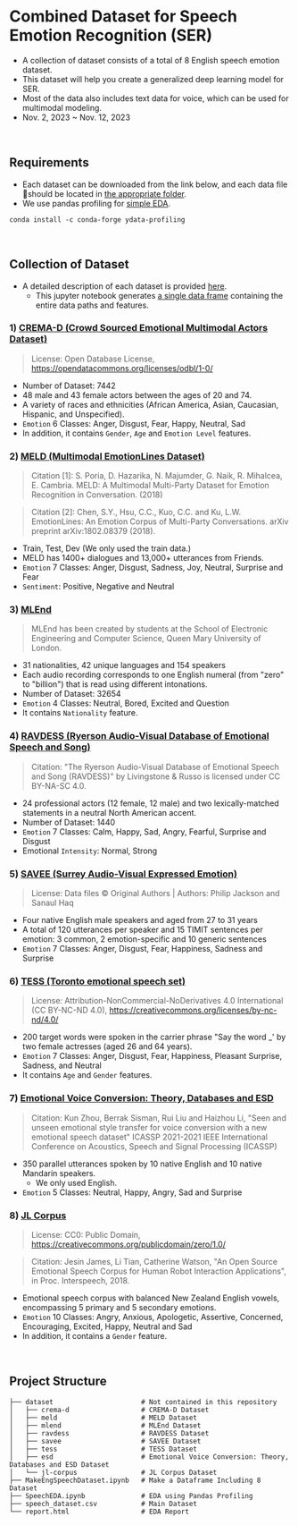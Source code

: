 # Combined Dataset for Speech Emotion Recognition (SER)
- A collection of dataset consists of a total of 8 English speech emotion dataset.
- This dataset will help you create a generalized deep learning model for SER.
- Most of the data also includes text data for voice, which can be used for multimodal modeling.
- Nov. 2, 2023 ~ Nov. 12, 2023

&nbsp;
&nbsp;
&nbsp;


## Requirements
- Each dataset can be downloaded from the link below, and each data file should be located in [the appropriate folder](#project-structure).
- We use pandas profiling for [simple EDA](https://github.com/standing-o/Combined_Dataset_for_Speech_Emotion_Recognition/blob/master/SpeechEDA.ipynb).
```
conda install -c conda-forge ydata-profiling
```

&nbsp;
&nbsp;
&nbsp;


## Collection of Dataset
- A detailed description of each dataset is provided [here](https://github.com/standing-o/Combined_Dataset_for_Speech_Emotion_Recognition/blob/master/report.html).
  - This jupyter notebook generates [a single data frame](https://github.com/standing-o/Combined_Dataset_for_Speech_Emotion_Recognition/blob/master/speech_dataset.csv) containing the entire data paths and features.

### 1) [CREMA-D (Crowd Sourced Emotional Multimodal Actors Dataset)](https://github.com/CheyneyComputerScience/CREMA-D#crema-d-crowd-sourced-emotional-multimodal-actors-dataset)
> License: Open Database License, https://opendatacommons.org/licenses/odbl/1-0/
- Number of Dataset: 7442
- 48 male and 43 female actors between the ages of 20 and 74.
- A variety of races and ethnicities (African America, Asian, Caucasian, Hispanic, and Unspecified).
- `Emotion` 6 Classes: Anger, Disgust, Fear, Happy, Neutral, Sad
- In addition, it contains `Gender`, `Age` and `Emotion Level` features.

### 2) [MELD (Multimodal EmotionLines Dataset)](https://affective-meld.github.io/)
> Citation [1]: S. Poria, D. Hazarika, N. Majumder, G. Naik, R. Mihalcea,
E. Cambria. MELD: A Multimodal Multi-Party Dataset
for Emotion Recognition in Conversation. (2018)

> Citation [2]: Chen, S.Y., Hsu, C.C., Kuo, C.C. and Ku, L.W.
EmotionLines: An Emotion Corpus of Multi-Party
Conversations. arXiv preprint arXiv:1802.08379 (2018).

- Train, Test, Dev (We only used the train data.)
- MELD has 1400+ dialogues and 13,000+ utterances from Friends.
- `Emotion` 7 Classes: Anger, Disgust, Sadness, Joy, Neutral, Surprise and Fear
- `Sentiment`: Positive, Negative and Neutral

### 3) [MLEnd](https://www.kaggle.com/datasets/jesusrequena/mlend-spoken-numerals)
> MLEnd has been created by students at the School of Electronic Engineering and Computer Science, Queen Mary University of London.

- 31 nationalities, 42 unique languages and 154 speakers
- Each audio recording corresponds to one English numeral (from "zero" to "billion") that is read using different intonations.
- Number of Dataset: 32654
- `Emotion` 4 Classes: Neutral, Bored, Excited and Question
- It contains `Nationality` feature.

### 4) [RAVDESS (Ryerson Audio-Visual Database of Emotional Speech and Song)](https://www.kaggle.com/datasets/uwrfkaggler/ravdess-emotional-speech-audio)
> Citation: "The Ryerson Audio-Visual Database of Emotional Speech and Song (RAVDESS)" by Livingstone & Russo is licensed under CC BY-NA-SC 4.0.

- 24 professional actors (12 female, 12 male) and two lexically-matched statements in a neutral North American accent. 
- Number of Dataset: 1440
- `Emotion` 7 Classes: Calm, Happy, Sad, Angry, Fearful, Surprise and Disgust
- Emotional `Intensity`: Normal, Strong

### 5) [SAVEE (Surrey Audio-Visual Expressed Emotion)](https://www.kaggle.com/datasets/ejlok1/surrey-audiovisual-expressed-emotion-savee)
> License: Data files © Original Authors | Authors: Philip Jackson and Sanaul Haq

- Four native English male speakers and aged from 27 to 31 years
- A total of 120 utterances per speaker and 15 TIMIT sentences per emotion: 3 common, 2 emotion-specific and 10 generic sentences
- `Emotion` 7 Classes: Anger, Disgust, Fear, Happiness, Sadness and Surprise

### 6) [TESS (Toronto emotional speech set)](https://www.kaggle.com/datasets/ejlok1/toronto-emotional-speech-set-tess)
> License: Attribution-NonCommercial-NoDerivatives 4.0 International (CC BY-NC-ND 4.0), https://creativecommons.org/licenses/by-nc-nd/4.0/

- 200 target words were spoken in the carrier phrase "Say the word _' by two female actresses (aged 26 and 64 years).
- `Emotion` 7 Classes: Anger, Disgust, Fear, Happiness, Pleasant Surprise, Sadness, and Neutral
- It contains `Age` and `Gender` features.

### 7) [Emotional Voice Conversion: Theory, Databases and ESD](https://hltsingapore.github.io/ESD/download.html)
> Citation: Kun Zhou, Berrak Sisman, Rui Liu and Haizhou Li, "Seen and unseen emotional style transfer for voice conversion with a new emotional speech dataset" ICASSP 2021-2021 IEEE International Conference on Acoustics, Speech and Signal Processing (ICASSP)

- 350 parallel utterances spoken by 10 native English and 10 native Mandarin speakers.
  - We only used English.
- `Emotion` 5 Classes: Neutral, Happy, Angry, Sad and Surprise

### 8) [JL Corpus](https://www.kaggle.com/datasets/tli725/jl-corpus)
> License: CC0: Public Domain, https://creativecommons.org/publicdomain/zero/1.0/

> Citation: Jesin James, Li Tian, Catherine Watson, "An Open Source Emotional Speech Corpus for Human Robot Interaction Applications", in Proc. Interspeech, 2018.

- Emotional speech corpus with balanced New Zealand English vowels, encompassing 5 primary and 5 secondary emotions.
- `Emotion` 10 Classes: Angry, Anxious, Apologetic, Assertive, Concerned, Encouraging, Excited, Happy, Neutral and Sad
- In addition, it contains a `Gender` feature.

&nbsp;
&nbsp;
&nbsp;

## Project Structure

```shell
├── dataset                      # Not contained in this repository
│   ├── crema-d                  # CREMA-D Dataset
│   ├── meld                     # MELD Dataset
│   ├── mlend                    # MLEnd Dataset
│   ├── ravdess                  # RAVDESS Dataset
│   ├── savee                    # SAVEE Dataset
│   ├── tess                     # TESS Dataset
│   ├── esd                      # Emotional Voice Conversion: Theory, Databases and ESD Dataset
│   └── jl-corpus                # JL Corpus Dataset
├── MakeEngSpeechDataset.ipynb   # Make a Dataframe Including 8 Dataset
├── SpeechEDA.ipynb              # EDA using Pandas Profiling
├── speech_dataset.csv           # Main Dataset
└── report.html                  # EDA Report
```

